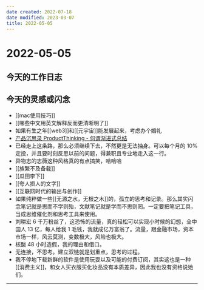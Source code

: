 ```yaml
---
date created: 2022-07-18
date modified: 2023-03-07
title: 2022-05-05
---
```


# 2022-05-05

## 今天的工作日志

## 今天的灵感或闪念

- [[mac使用技巧]]
- [[哪些中文用英文解释反而更清晰明了]]
- 如果有生之年[[web3]]和[[元宇宙]]能发展起来，考虑办个婚礼
- [产品沉思录 ProductThinking - 何谓渐进式总结](https://index.pmthinking.com/3a8c5d77b5be42c58719d174bfbfa935)
- 已经走上这条路，那么必须继续下去，不然更是无法抽身。可以每个月的 10% 定投，并且要时刻反思以前的问题，得兼职且专业地走入这一行。
- 异物志的志薇这种风格真的有点搞笑，哈哈哈
- [[族繁不及备载]]
- [[瓜田李下]]
- [[夸人损人的文字]]
- [[互联网时代的输出与创作]]
- 如果纯粹做一些[[无源之水，无根之木]]的，孤立的思考和记录。那么其实闪念笔记就是思而不学则殆，文献笔记就是学而不思则罔。一定要把笔记工具，当成思维催化剂和思考工具来使用。
- 刘畊宏 6 千万粉丝了，这恐怖的流量，真的轻松可以实现小时候的幻想，全中国人 13 亿，每人给我 1 毛钱，我就成亿万富翁了。流量，跟金融市场，资本市场一样，风云莫测，变数极大，风险也极大。
- 核酸 48 小时造假，我的理由和借口。
- 无连接，不思考。建立双链就是划重点，思考的过程。
- 我不停地下载新鲜的软件是使用玩耍以及可能的付费订阅，其实这也是一种[[消费主义]]，和女人买衣服买化妆品没有本质差异，因此我也没有资格说她们。
---
